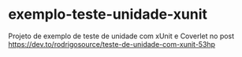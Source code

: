 # exemplo-teste-unidade-xunit
Projeto de exemplo de teste de unidade com xUnit e Coverlet no post https://dev.to/rodrigosource/teste-de-unidade-com-xunit-53hp
